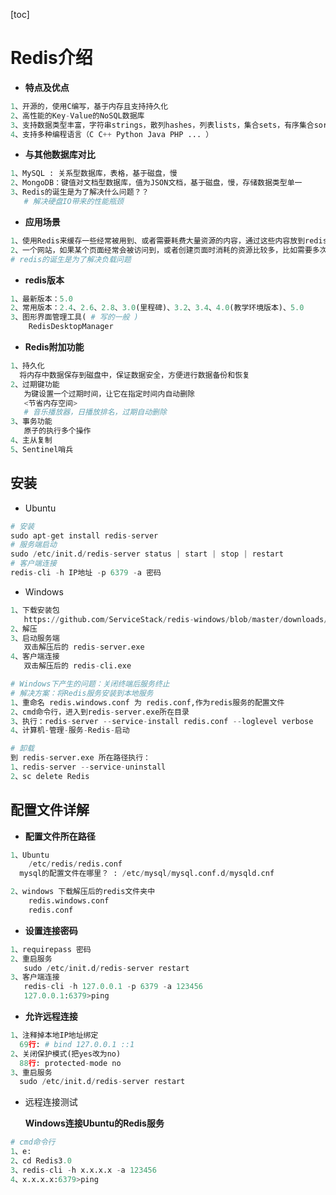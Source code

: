 

[toc]

# **Redis介绍**

- **特点及优点**

```python
1、开源的，使用C编写，基于内存且支持持久化
2、高性能的Key-Value的NoSQL数据库
3、支持数据类型丰富，字符串strings，散列hashes，列表lists，集合sets，有序集合sorted sets 等等
4、支持多种编程语言（C C++ Python Java PHP ... ）
```

- **与其他数据库对比**

```python
1、MySQL : 关系型数据库，表格，基于磁盘，慢
2、MongoDB：键值对文档型数据库，值为JSON文档，基于磁盘，慢，存储数据类型单一
3、Redis的诞生是为了解决什么问题？？
   # 解决硬盘IO带来的性能瓶颈
```

- **应用场景**

```python
1、使用Redis来缓存一些经常被用到、或者需要耗费大量资源的内容，通过这些内容放到redis里面，程序可以快速读取这些内容
2、一个网站，如果某个页面经常会被访问到，或者创建页面时消耗的资源比较多，比如需要多次访问数据库、生成时间比较长等，我们可以使用redis将这个页面缓存起来，减轻网站负担，降低网站的延迟，比如说网站首页等
# redis的诞生是为了解决负载问题
```

- **redis版本**

```python
1、最新版本：5.0
2、常用版本：2.4、2.6、2.8、3.0(里程碑)、3.2、3.4、4.0(教学环境版本)、5.0
3、图形界面管理工具( # 写的一般 )
	RedisDesktopManager
```

- **Redis附加功能**

```python
1、持久化
  将内存中数据保存到磁盘中，保证数据安全，方便进行数据备份和恢复
2、过期键功能
   为键设置一个过期时间，让它在指定时间内自动删除
   <节省内存空间>
   # 音乐播放器，日播放排名，过期自动删除
3、事务功能
   原子的执行多个操作
4、主从复制
5、Sentinel哨兵
```

## **安装**

- Ubuntu

```python
# 安装
sudo apt-get install redis-server
# 服务端启动
sudo /etc/init.d/redis-server status | start | stop | restart
# 客户端连接
redis-cli -h IP地址 -p 6379 -a 密码
```

- Windows

```python
1、下载安装包
   https://github.com/ServiceStack/redis-windows/blob/master/downloads/redis-64.3.0.503.zip
2、解压
3、启动服务端
   双击解压后的 redis-server.exe 
4、客户端连接
   双击解压后的 redis-cli.exe

# Windows下产生的问题：关闭终端后服务终止
# 解决方案：将Redis服务安装到本地服务
1、重命名 redis.windows.conf 为 redis.conf,作为redis服务的配置文件
2、cmd命令行，进入到redis-server.exe所在目录
3、执行：redis-server --service-install redis.conf --loglevel verbose
4、计算机-管理-服务-Redis-启动

# 卸载
到 redis-server.exe 所在路径执行：
1、redis-server --service-uninstall
2、sc delete Redis
```

## **配置文件详解**

- **配置文件所在路径**

```python
1、Ubuntu
	/etc/redis/redis.conf
  mysql的配置文件在哪里？ : /etc/mysql/mysql.conf.d/mysqld.cnf

2、windows 下载解压后的redis文件夹中
	redis.windows.conf 
	redis.conf
```

- **设置连接密码**

```python
1、requirepass 密码
2、重启服务
   sudo /etc/init.d/redis-server restart
3、客户端连接
   redis-cli -h 127.0.0.1 -p 6379 -a 123456
   127.0.0.1:6379>ping
```

- **允许远程连接**

```python
1、注释掉本地IP地址绑定
  69行: # bind 127.0.0.1 ::1
2、关闭保护模式(把yes改为no)
  88行: protected-mode no
3、重启服务
  sudo /etc/init.d/redis-server restart
```

- 远程连接测试

  **Windows连接Ubuntu的Redis服务**

```python
# cmd命令行
1、e:
2、cd Redis3.0
3、redis-cli -h x.x.x.x -a 123456
4、x.x.x.x:6379>ping
```
